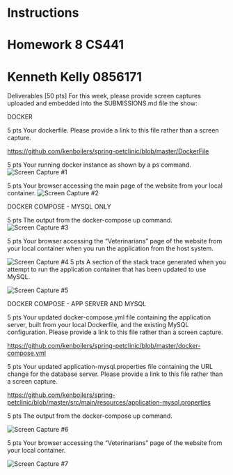 # Instructions
# Homework 8 CS441
# Kenneth Kelly 0856171
Deliverables [50 pts]
For this week, please provide screen captures uploaded and embedded into the SUBMISSIONS.md
file the show:

DOCKER

5 pts Your dockerfile. Please provide a link to this file rather than a screen capture.

https://github.com/kenboilers/spring-petclinic/blob/master/DockerFile

5 pts Your running docker instance as shown by a ps command.
![Screen Capture #1](images/Image8.1.2.JPG)

5 pts Your browser accessing the main page of the website from your local container. 
![Screen Capture #2](images/Image8.1.3.JPG)

DOCKER COMPOSE - MYSQL ONLY

5 pts The output from the docker-compose up command.
![Screen Capture #3](images/Image8.2.1.JPG)

5 pts Your browser accessing the “Veterinarians” page of the website from your local container when you run the application from the host system.

![Screen Capture #4](images/Image8.2.2.JPG)
5 pts A section of the stack trace generated when you attempt to run the application container that has been updated to use MySQL.

![Screen Capture #5](images/Image8.2.3.JPG)

DOCKER COMPOSE - APP SERVER AND MYSQL

5 pts Your updated docker-compose.yml file containing the application server, built from your local Dockerfile, and the existing MySQL configuration. Please provide a link to this file rather than a screen capture.

https://github.com/kenboilers/spring-petclinic/blob/master/docker-compose.yml

5 pts Your updated application-mysql.properties file containing the URL change for the database server. Please provide a link to this file rather than a screen capture.

https://github.com/kenboilers/spring-petclinic/blob/master/src/main/resources/application-mysql.properties

5 pts The output from the docker-compose up command.

![Screen Capture #6](images/Image8.3.3.JPG)

5 pts Your browser accessing the “Veterinarians” page of the website from your local container.

![Screen Capture #7](images/Image8.3.4.JPG)
